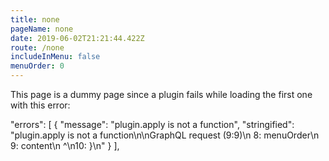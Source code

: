 ```yaml
---
title: none
pageName: none
date: 2019-06-02T21:21:44.422Z
route: /none
includeInMenu: false
menuOrder: 0
---
```


This page is a dummy page since a plugin fails while loading the first one with this error:

  "errors": [
    {
      "message": "plugin.apply is not a function",
      "stringified": "plugin.apply is not a function\n\nGraphQL request (9:9)\n 8:         menuOrder\n 9:         content\n            ^\n10:       }\n"
    }
  ],
